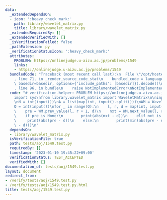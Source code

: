 ```yaml
---
data:
  _extendedDependsOn:
  - icon: ':heavy_check_mark:'
    path: library/wavelet_matrix.py
    title: library/wavelet_matrix.py
  _extendedRequiredBy: []
  _extendedVerifiedWith: []
  _isVerificationFailed: false
  _pathExtension: py
  _verificationStatusIcon: ':heavy_check_mark:'
  attributes:
    PROBLEM: https://onlinejudge.u-aizu.ac.jp/problems/1549
    links:
    - https://onlinejudge.u-aizu.ac.jp/problems/1549
  bundledCode: "Traceback (most recent call last):\n  File \"/opt/hostedtoolcache/PyPy/3.7.13/x64/site-packages/onlinejudge_verify/documentation/build.py\"\
    , line 71, in _render_source_code_stat\n    bundled_code = language.bundle(stat.path,\
    \ basedir=basedir, options={'include_paths': [basedir]}).decode()\n  File \"/opt/hostedtoolcache/PyPy/3.7.13/x64/site-packages/onlinejudge_verify/languages/python.py\"\
    , line 96, in bundle\n    raise NotImplementedError\nNotImplementedError\n"
  code: "# verification-helper: PROBLEM https://onlinejudge.u-aizu.ac.jp/problems/1549\n\
    import sys\nfrom library.wavelet_matrix import WaveletMatrix\n\ninput = sys.stdin.readline\n\
    \nN = int(input())\nA = list(map(int, input().split()))\nWM = WaveletMatrix(A)\n\
    Q = int(input())\nfor _ in range(Q):\n    l, r, d = map(int, input().split())\n\
    \    pre = WM.prev_value(l, r + 1, d)\n    nxt = WM.next_value(l, r + 1, d)\n\
    \    if pre is None:\n        print(abs(nxt - d))\n    elif nxt is None:\n   \
    \     print(abs(pre - d))\n    else:\n        print(min(abs(pre - d), abs(nxt\
    \ - d)))\n"
  dependsOn:
  - library/wavelet_matrix.py
  isVerificationFile: true
  path: tests/aoj/1549.test.py
  requiredBy: []
  timestamp: '2023-01-10 19:45:22+09:00'
  verificationStatus: TEST_ACCEPTED
  verifiedWith: []
documentation_of: tests/aoj/1549.test.py
layout: document
redirect_from:
- /verify/tests/aoj/1549.test.py
- /verify/tests/aoj/1549.test.py.html
title: tests/aoj/1549.test.py
---
```

